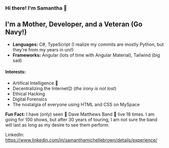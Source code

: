 ### Hi there! I'm Samantha 💖
## I'm a Mother, Developer, and a Veteran (Go Navy!)

- **Languages:** C#, TypeScript (I realize my commits are mostly Python, but they're from my years in uni!)
- **Frameworks:** Angular (lots of time with Angular Material), Tailwind (big sad)


 #### Interests:
  - Artifical Intelligence 🤖
  - Decentralizing the Internet😌 (*the irony is not lost*)
  - Ethical Hacking
  - Digital Forensics
  - The nostalgia of everyone using HTML and CSS on MySpace

**Fun Fact:** I have (only) seen 🎺 Dave Matthews Band 🎸 live 18 times. I am going for 100 shows, but after 30 years of touring, I am not sure the band will last as long as my desire to see them perform.

LinkedIn: https://www.linkedin.com/in/samanthamichellebrown/details/experience/
